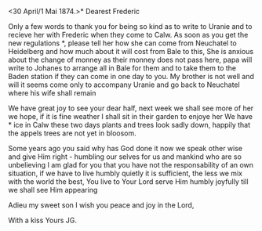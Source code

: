  <30 April/1 Mai 1874.>*
Dearest Frederic

Only a few words to thank you for being so kind as to write to Uranie and to recieve her with Frederic when they come to Calw. As soon as you get the new regulations <Fahrtenplan>*, please tell her how she can come from Neuchatel to Heidelberg and how much about it will cost from Bale to this, She is anxious about the change of monney as their monney does not pass here, papa will write to Johanes to arrange all in Bale for them and to take them to the Baden station if they can come in one day to you. My brother is not well and will it seems come only to accompany Uranie and go back to Neuchatel where his wife shall remain

We have great joy to see your dear half, next week we shall see more of her we hope, if it is fine weather I shall sit in their garden to enjoye her We have <had>* ice in Calw these two days plants and trees look sadly down, happily that the appels trees are not yet in bloosom.

Some years ago you said why has God done it now we speak other wise and give Him right - humbling our selves for us and mankind who are so unbelieving I am glad for you that you have not the responsability of an own situation, if we have to live humbly quietly it is sufficient, the less we mix with the world the best, You live to Your Lord serve Him humbly joyfully till we shall see Him appearing

Adieu my sweet son I wish you peace and joy in the Lord,

 With a kiss
 Yours JG.
